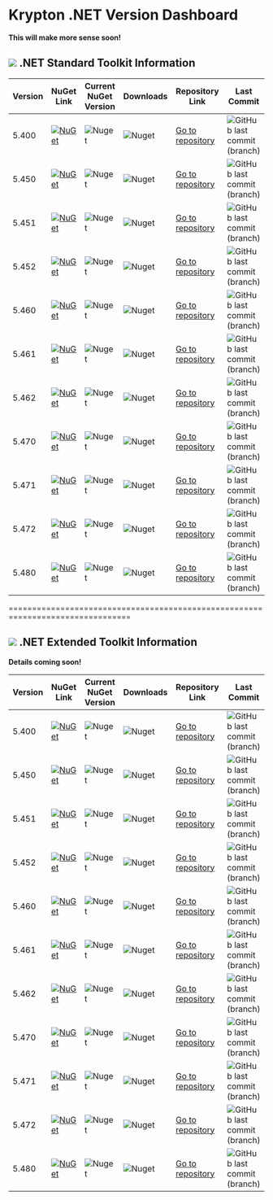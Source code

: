 # Krypton .NET Version Dashboard

**This will make more sense soon!**

## <img src="https://github.com/Wagnerp/Krypton-NET-Version-Dashboard/blob/master/Assets/Icons/PNG/Square%20Design%2064%20x%2064%20New%20Green.png" /> .NET Standard Toolkit Information

| Version | NuGet Link | Current NuGet Version | Downloads | Repository Link | Last Commit |
|---|---|---|---|---|---|
| 5.400 | [![NuGet](https://img.shields.io/badge/NuGet-Krypton%20.NET%205.400-brightgreen.svg)](https://www.nuget.org/packages/KryptonToolkitSuite5400/) | ![Nuget](https://img.shields.io/nuget/v/KryptonToolkitSuite5400.svg) | ![Nuget](https://img.shields.io/nuget/dt/KryptonToolkitSuite5400.svg?color=blue&label=NuGet%20Downloads) | [Go to repository](https://github.com/Wagnerp/Krypton-NET-5.400) | ![GitHub last commit (branch)](https://img.shields.io/github/last-commit/Wagnerp/Krypton-NET-5.400/master.svg) |
| 5.450 | [![NuGet](https://img.shields.io/badge/NuGet-Krypton%20.NET%205.450-brightgreen.svg)](https://www.nuget.org/packages/KryptonToolkitSuite5450/) | ![Nuget](https://img.shields.io/nuget/v/KryptonToolkitSuite5450.svg) | ![Nuget](https://img.shields.io/nuget/dt/KryptonToolkitSuite5450.svg?color=blue&label=NuGet%20Downloads) | [Go to repository](https://github.com/Wagnerp/Krypton-NET-5.450) | ![GitHub last commit (branch)](https://img.shields.io/github/last-commit/Wagnerp/Krypton-NET-5.450/master.svg) |
| 5.451 | [![NuGet](https://img.shields.io/badge/NuGet-Krypton%20.NET%205.451-brightgreen.svg)](https://www.nuget.org/packages/KryptonToolkitSuite5451/) | ![Nuget](https://img.shields.io/nuget/v/KryptonToolkitSuite5451.svg) | ![Nuget](https://img.shields.io/nuget/dt/KryptonToolkitSuite5451.svg?color=blue&label=NuGet%20Downloads) | [Go to repository](https://github.com/Wagnerp/Krypton-NET-5.451) | ![GitHub last commit (branch)](https://img.shields.io/github/last-commit/Wagnerp/Krypton-NET-5.451/master.svg) |
| 5.452 | [![NuGet](https://img.shields.io/badge/NuGet-Krypton%20.NET%205.452-brightgreen.svg)](https://www.nuget.org/packages/KryptonToolkitSuite5452/) | ![Nuget](https://img.shields.io/nuget/v/KryptonToolkitSuite5452.svg) | ![Nuget](https://img.shields.io/nuget/dt/KryptonToolkitSuite5452.svg?color=blue&label=NuGet%20Downloads) | [Go to repository](https://github.com/Wagnerp/Krypton-NET-5.452) | ![GitHub last commit (branch)](https://img.shields.io/github/last-commit/Wagnerp/Krypton-NET-5.452/master.svg) |
| 5.460 | [![NuGet](https://img.shields.io/badge/NuGet-Krypton%20.NET%205.460-brightgreen.svg)](https://www.nuget.org/packages/KryptonToolkitSuite5460/) | ![Nuget](https://img.shields.io/nuget/v/KryptonToolkitSuite5460.svg) | ![Nuget](https://img.shields.io/nuget/dt/KryptonToolkitSuite5460.svg?color=blue&label=NuGet%20Downloads) | [Go to repository](https://github.com/Wagnerp/Krypton-NET-5.460) | ![GitHub last commit (branch)](https://img.shields.io/github/last-commit/Wagnerp/Krypton-NET-5.460/master.svg) |
| 5.461 | [![NuGet](https://img.shields.io/badge/NuGet-Krypton%20.NET%205.461-brightgreen.svg)](https://www.nuget.org/packages/KryptonToolkitSuite5461/) | ![Nuget](https://img.shields.io/nuget/v/KryptonToolkitSuite5461.svg) | ![Nuget](https://img.shields.io/nuget/dt/KryptonToolkitSuite5461.svg?color=blue&label=NuGet%20Downloads) | [Go to repository](https://github.com/Wagnerp/Krypton-NET-5.461) | ![GitHub last commit (branch)](https://img.shields.io/github/last-commit/Wagnerp/Krypton-NET-5.461/master.svg) |
| 5.462 | [![NuGet](https://img.shields.io/badge/NuGet-Krypton%20.NET%205.462-brightgreen.svg)](https://www.nuget.org/packages/KryptonToolkitSuite5462/) | ![Nuget](https://img.shields.io/nuget/v/KryptonToolkitSuite5462.svg) | ![Nuget](https://img.shields.io/nuget/dt/KryptonToolkitSuite5462.svg?color=blue&label=NuGet%20Downloads) | [Go to repository](https://github.com/Wagnerp/Krypton-NET-5.462) | ![GitHub last commit (branch)](https://img.shields.io/github/last-commit/Wagnerp/Krypton-NET-5.462/master.svg) |
| 5.470 | [![NuGet](https://img.shields.io/badge/NuGet-Krypton%20.NET%205.470-brightgreen.svg)](https://www.nuget.org/packages/KryptonToolkitSuite5470/) | ![Nuget](https://img.shields.io/nuget/v/KryptonToolkitSuite5470.svg) | ![Nuget](https://img.shields.io/nuget/dt/KryptonToolkitSuite5470.svg?color=blue&label=NuGet%20Downloads) | [Go to repository](https://github.com/Wagnerp/Krypton-NET-5.470) | ![GitHub last commit (branch)](https://img.shields.io/github/last-commit/Wagnerp/Krypton-NET-5.470/master.svg) |
| 5.471 | [![NuGet](https://img.shields.io/badge/NuGet-Krypton%20.NET%205.471-brightgreen.svg)](https://www.nuget.org/packages/KryptonToolkitSuite5471/) | ![Nuget](https://img.shields.io/nuget/v/KryptonToolkitSuite5471.svg) | ![Nuget](https://img.shields.io/nuget/dt/KryptonToolkitSuite5471.svg?color=blue&label=NuGet%20Downloads) | [Go to repository](https://github.com/Wagnerp/Krypton-NET-5.471) | ![GitHub last commit (branch)](https://img.shields.io/github/last-commit/Wagnerp/Krypton-NET-5.471/master.svg) |
| 5.472 | [![NuGet](https://img.shields.io/badge/NuGet-Krypton%20.NET%205.472-brightgreen.svg)](https://www.nuget.org/packages/KryptonToolkitSuite5472/) | ![Nuget](https://img.shields.io/nuget/v/KryptonToolkitSuite5472.svg) | ![Nuget](https://img.shields.io/nuget/dt/KryptonToolkitSuite5472.svg?color=blue&label=NuGet%20Downloads) | [Go to repository](https://github.com/Wagnerp/Krypton-NET-5.472) | ![GitHub last commit (branch)](https://img.shields.io/github/last-commit/Wagnerp/Krypton-NET-5.472/master.svg) |
| 5.480 | [![NuGet](https://img.shields.io/badge/NuGet-Krypton%20.NET%205.480-brightgreen.svg)](https://www.nuget.org/packages/KryptonToolkitSuite5480/) | ![Nuget](https://img.shields.io/nuget/v/KryptonToolkitSuite5480.svg) | ![Nuget](https://img.shields.io/nuget/dt/KryptonToolkitSuite5480.svg?color=blue&label=NuGet%20Downloads) | [Go to repository](https://github.com/Wagnerp/Krypton-NET-5.480) | ![GitHub last commit (branch)](https://img.shields.io/github/last-commit/Wagnerp/Krypton-NET-5.480/master.svg) |

================================================================================

## <img src="https://github.com/Wagnerp/Krypton-NET-Version-Dashboard/blob/master/Assets/Icons/PNG/KR%2064%20%20x%2064%20Orange.png" /> .NET Extended Toolkit Information

**Details coming soon!**

| Version | NuGet Link | Current NuGet Version | Downloads | Repository Link | Last Commit |
|---|---|---|---|---|---|
| 5.400 | [![NuGet](https://img.shields.io/badge/NuGet-Krypton%20Extended%20.NET%205.400-brightgreen.svg)](https://www.nuget.org/packages/KryptonExtendedToolkit5400/) | ![Nuget](https://img.shields.io/nuget/v/KryptonExtendedToolkit5400.svg) | ![Nuget](https://img.shields.io/nuget/dt/KryptonExtendedToolkit5400.svg?color=blue&label=NuGet%20Downloads) | [Go to repository](https://github.com/Wagnerp/Krypton-Toolkit-Suite-Extended-NET-5.400) | ![GitHub last commit (branch)](https://img.shields.io/github/last-commit/Wagnerp/Krypton-Toolkit-Suite-Extended-NET-5.400/master.svg) |
| 5.450 | [![NuGet](https://img.shields.io/badge/NuGet-Krypton%20Extended%20.NET%205.450-brightgreen.svg)](https://www.nuget.org/packages/KryptonExtendedToolkit5450/) | ![Nuget](https://img.shields.io/nuget/v/KryptonExtendedToolkit5450.svg) | ![Nuget](https://img.shields.io/nuget/dt/KryptonExtendedToolkit5450.svg?color=blue&label=NuGet%20Downloads) | [Go to repository](https://github.com/Wagnerp/Krypton-Toolkit-Suite-Extended-NET-5.450) | ![GitHub last commit (branch)](https://img.shields.io/github/last-commit/Wagnerp/Krypton-Toolkit-Suite-Extended-NET-5.450/master.svg) |
| 5.451 | [![NuGet](https://img.shields.io/badge/NuGet-Krypton%20Extended%20.NET%205.451-brightgreen.svg)](https://www.nuget.org/packages/KryptonExtendedToolkit5451/) | ![Nuget](https://img.shields.io/nuget/v/KryptonExtendedToolkit5451.svg) | ![Nuget](https://img.shields.io/nuget/dt/KryptonExtendedToolkit5451.svg?color=blue&label=NuGet%20Downloads) | [Go to repository](https://github.com/Wagnerp/Krypton-Toolkit-Suite-Extended-NET-5.451) | ![GitHub last commit (branch)](https://img.shields.io/github/last-commit/Wagnerp/Krypton-Toolkit-Suite-Extended-NET-5.451/master.svg) |
| 5.452 | [![NuGet](https://img.shields.io/badge/NuGet-Krypton%20Extended%20.NET%205.452-brightgreen.svg)](https://www.nuget.org/packages/KryptonExtendedToolkit5452/) | ![Nuget](https://img.shields.io/nuget/v/KryptonExtendedToolkit5452.svg) | ![Nuget](https://img.shields.io/nuget/dt/KryptonExtendedToolkit5452.svg?color=blue&label=NuGet%20Downloads) | [Go to repository](https://github.com/Wagnerp/Krypton-Toolkit-Suite-Extended-NET-5.452) | ![GitHub last commit (branch)](https://img.shields.io/github/last-commit/Wagnerp/Krypton-Toolkit-Suite-Extended-NET-5.452/master.svg) |
| 5.460 | [![NuGet](https://img.shields.io/badge/NuGet-Krypton%20Extended%20.NET%205.460-brightgreen.svg)](https://www.nuget.org/packages/KryptonExtendedToolkit5460/) | ![Nuget](https://img.shields.io/nuget/v/KryptonExtendedToolkit5460.svg) | ![Nuget](https://img.shields.io/nuget/dt/KryptonExtendedToolkit5460.svg?color=blue&label=NuGet%20Downloads) | [Go to repository](https://github.com/Wagnerp/Krypton-Toolkit-Suite-Extended-NET-5.460) | ![GitHub last commit (branch)](https://img.shields.io/github/last-commit/Wagnerp/Krypton-Toolkit-Suite-Extended-NET-5.460/master.svg) |
| 5.461 | [![NuGet](https://img.shields.io/badge/NuGet-Krypton%20Extended%20.NET%205.461-brightgreen.svg)](https://www.nuget.org/packages/KryptonExtendedToolkit5461/) | ![Nuget](https://img.shields.io/nuget/v/KryptonExtendedToolkit5461.svg) | ![Nuget](https://img.shields.io/nuget/dt/KryptonExtendedToolkit5461.svg?color=blue&label=NuGet%20Downloads) | [Go to repository](https://github.com/Wagnerp/Krypton-Toolkit-Suite-Extended-NET-5.461) | ![GitHub last commit (branch)](https://img.shields.io/github/last-commit/Wagnerp/Krypton-Toolkit-Suite-Extended-NET-5.461/master.svg) |
| 5.462 | [![NuGet](https://img.shields.io/badge/NuGet-Krypton%20Extended%20.NET%205.462-brightgreen.svg)](https://www.nuget.org/packages/KryptonExtendedToolkit5462/) | ![Nuget](https://img.shields.io/nuget/v/KryptonExtendedToolkit5462.svg) | ![Nuget](https://img.shields.io/nuget/dt/KryptonExtendedToolkit5462.svg?color=blue&label=NuGet%20Downloads) | [Go to repository](https://github.com/Wagnerp/Krypton-Toolkit-Suite-Extended-NET-5.462) | ![GitHub last commit (branch)](https://img.shields.io/github/last-commit/Wagnerp/Krypton-Toolkit-Suite-Extended-NET-5.462/master.svg) |
| 5.470 | [![NuGet](https://img.shields.io/badge/NuGet-Krypton%20Extended%20.NET%205.470-brightgreen.svg)](https://www.nuget.org/packages/KryptonExtendedToolkit5470/) | ![Nuget](https://img.shields.io/nuget/v/KryptonExtendedToolkit5470.svg) | ![Nuget](https://img.shields.io/nuget/dt/KryptonExtendedToolkit5470.svg?color=blue&label=NuGet%20Downloads) | [Go to repository](https://github.com/Wagnerp/Krypton-Toolkit-Suite-Extended-NET-5.470) | ![GitHub last commit (branch)](https://img.shields.io/github/last-commit/Wagnerp/Krypton-Toolkit-Suite-Extended-NET-5.470/master.svg) |
| 5.471 | [![NuGet](https://img.shields.io/badge/NuGet-Krypton%20Extended%20.NET%205.471-brightgreen.svg)](https://www.nuget.org/packages/KryptonExtendedToolkit5471/) | ![Nuget](https://img.shields.io/nuget/v/KryptonExtendedToolkit5471.svg) | ![Nuget](https://img.shields.io/nuget/dt/KryptonExtendedToolkit5471.svg?color=blue&label=NuGet%20Downloads) | [Go to repository](https://github.com/Wagnerp/Krypton-Toolkit-Suite-Extended-NET-5.471) | ![GitHub last commit (branch)](https://img.shields.io/github/last-commit/Wagnerp/Krypton-Toolkit-Suite-Extended-NET-5.471/master.svg) |
| 5.472 | [![NuGet](https://img.shields.io/badge/NuGet-Krypton%20Extended%20.NET%205.472-brightgreen.svg)](https://www.nuget.org/packages/KryptonExtendedToolkit5472/) | ![Nuget](https://img.shields.io/nuget/v/KryptonExtendedToolkit5472.svg) | ![Nuget](https://img.shields.io/nuget/dt/KryptonExtendedToolkit5472.svg?color=blue&label=NuGet%20Downloads) | [Go to repository](https://github.com/Wagnerp/Krypton-Toolkit-Suite-Extended-NET-5.472) | ![GitHub last commit (branch)](https://img.shields.io/github/last-commit/Wagnerp/Krypton-Toolkit-Suite-Extended-NET-5.472/master.svg) |
| 5.480 | [![NuGet](https://img.shields.io/badge/NuGet-Krypton%20Extended%20.NET%205.480-brightgreen.svg)](https://www.nuget.org/packages/KryptonExtendedToolkit5480/) | ![Nuget](https://img.shields.io/nuget/v/KryptonExtendedToolkit5480.svg) | ![Nuget](https://img.shields.io/nuget/dt/KryptonExtendedToolkit5480.svg?color=blue&label=NuGet%20Downloads) | [Go to repository](https://github.com/Wagnerp/Krypton-Toolkit-Suite-Extended-NET-5.480) | ![GitHub last commit (branch)](https://img.shields.io/github/last-commit/Wagnerp/Krypton-Toolkit-Suite-Extended-NET-5.480/master.svg) |
